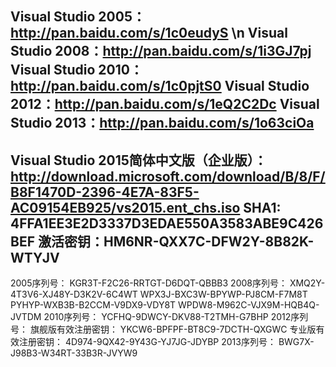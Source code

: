 Visual Studio 2005：http://pan.baidu.com/s/1c0eudyS \n
Visual Studio 2008：http://pan.baidu.com/s/1i3GJ7pj
Visual Studio 2010：http://pan.baidu.com/s/1c0pjtS0
Visual Studio 2012：http://pan.baidu.com/s/1eQ2C2Dc
Visual Studio 2013：http://pan.baidu.com/s/1o63ciOa
--------------------------------------
Visual Studio 2015简体中文版（企业版）：
http://download.microsoft.com/download/B/8/F/B8F1470D-2396-4E7A-83F5-AC09154EB925/vs2015.ent_chs.iso
SHA1: 4FFA1EE3E2D3337D3EDAE550A3583ABE9C426BEF
激活密钥：HM6NR-QXX7C-DFW2Y-8B82K-WTYJV
---------------------------------------
2005序列号：
KGR3T-F2C26-RRTGT-D6DQT-QBBB3
2008序列号：
XMQ2Y-4T3V6-XJ48Y-D3K2V-6C4WT
WPX3J-BXC3W-BPYWP-PJ8CM-F7M8T 
PYHYP-WXB3B-B2CCM-V9DX9-VDY8T 
WPDW8-M962C-VJX9M-HQB4Q-JVTDM
2010序列号：
YCFHQ-9DWCY-DKV88-T2TMH-G7BHP
2012序列号：
旗舰版有效注册密钥：
YKCW6-BPFPF-BT8C9-7DCTH-QXGWC
专业版有效注册密钥：
4D974-9QX42-9Y43G-YJ7JG-JDYBP
2013序列号：
BWG7X-J98B3-W34RT-33B3R-JVYW9
